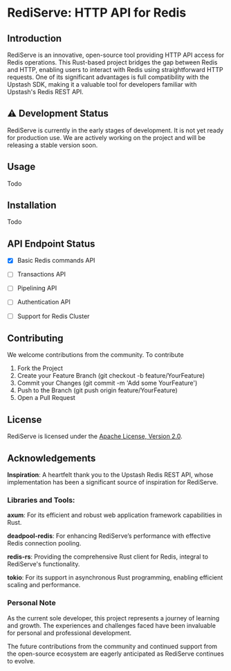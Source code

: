 # RediServe: HTTP API for Redis

## Introduction

RediServe is an innovative, open-source tool providing HTTP API access for Redis operations. This Rust-based project bridges the gap between Redis and HTTP, enabling users to interact with Redis using straightforward HTTP requests. One of its significant advantages is full compatibility with the Upstash SDK, making it a valuable tool for developers familiar with Upstash's Redis REST API.

## ⚠️ Development Status

RediServe is currently in the early stages of development. It is not yet ready for production use. We are actively working on the project and will be releasing a stable version soon.

## Usage

Todo

## Installation

Todo

## API Endpoint Status

- [x] Basic Redis commands API
- [ ] Transactions API
- [ ] Pipelining API
- [ ] Authentication API
- [ ] Support for Redis Cluster


## Contributing

We welcome contributions from the community. To contribute

1. Fork the Project
2. Create your Feature Branch (git checkout -b feature/YourFeature)
3. Commit your Changes (git commit -m 'Add some YourFeature')
4. Push to the Branch (git push origin feature/YourFeature)
5. Open a Pull Request

## License

RediServe is licensed under the [Apache License, Version 2.0](LICENSE).


## Acknowledgements

**Inspiration**: A heartfelt thank you to the Upstash Redis REST API, whose implementation has been a significant source of inspiration for RediServe.

### Libraries and Tools:

**axum**: For its efficient and robust web application framework capabilities in Rust.

**deadpool-redis**: For enhancing RediServe’s performance with effective Redis connection pooling.

**redis-rs**: Providing the comprehensive Rust client for Redis, integral to RediServe's functionality.

**tokio**: For its support in asynchronous Rust programming, enabling efficient scaling and performance.

### Personal Note

As the current sole developer, this project represents a journey of learning and growth. The experiences and challenges faced have been invaluable for personal and professional development.

The future contributions from the community and continued support from the open-source ecosystem are eagerly anticipated as RediServe continues to evolve.
